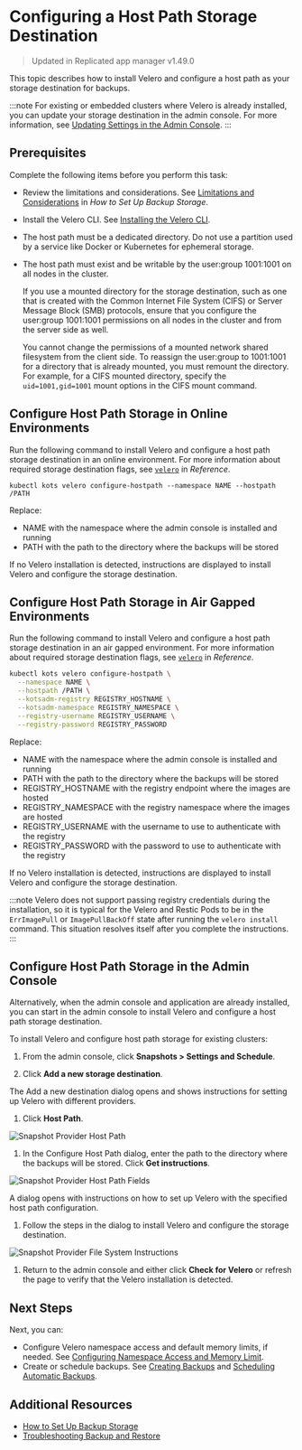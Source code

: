 # Configuring a Host Path Storage Destination

> Updated in Replicated app manager v1.49.0

This topic describes how to install Velero and configure a host path as your storage destination for backups.  

:::note
For existing or embedded clusters where Velero is already installed, you can update your storage destination in the admin console. For more information, see [Updating Settings in the Admin Console](snapshots-updating-with-admin-console).
:::

## Prerequisites

Complete the following items before you perform this task:

* Review the limitations and considerations. See [Limitations and Considerations](snapshots-config-workflow#limitations-and-considerations) in _How to Set Up Backup Storage_.
* Install the Velero CLI. See [Installing the Velero CLI](snapshots-velero-cli-installing).
* The host path must be a dedicated directory. Do not use a partition used by a service like Docker or Kubernetes for ephemeral storage.
* The host path must exist and be writable by the user:group 1001:1001 on all nodes in the cluster.

   If you use a mounted directory for the storage destination, such as one that is created with the Common Internet File System (CIFS) or Server Message Block (SMB) protocols, ensure that you configure the user:group 1001:1001 permissions on all nodes in the cluster and from the server side as well.

   You cannot change the permissions of a mounted network shared filesystem from the client side. To reassign the user:group to 1001:1001 for a directory that is already mounted, you must remount the directory. For example, for a CIFS mounted directory, specify the `uid=1001,gid=1001` mount options in the CIFS mount command.

## Configure Host Path Storage in Online Environments

Run the following command to install Velero and configure a host path storage destination in an online environment. For more information about required storage destination flags, see [`velero`](/reference/kots-cli-velero-index) in _Reference_.

```
kubectl kots velero configure-hostpath --namespace NAME --hostpath /PATH
```

Replace:

- NAME with the namespace where the admin console is installed and running
- PATH with the path to the directory where the backups will be stored

If no Velero installation is detected, instructions are displayed to install Velero and configure the storage destination.

## Configure Host Path Storage in Air Gapped Environments

Run the following command to install Velero and configure a host path storage destination in an air gapped environment. For more information about required storage destination flags, see [`velero`](/reference/kots-cli-velero-index) in _Reference_.

```bash
kubectl kots velero configure-hostpath \
  --namespace NAME \
  --hostpath /PATH \
  --kotsadm-registry REGISTRY_HOSTNAME \
  --kotsadm-namespace REGISTRY_NAMESPACE \
  --registry-username REGISTRY_USERNAME \
  --registry-password REGISTRY_PASSWORD
```

Replace:

- NAME with the namespace where the admin console is installed and running
- PATH with the path to the directory where the backups will be stored
- REGISTRY_HOSTNAME with the registry endpoint where the images are hosted
- REGISTRY_NAMESPACE with the registry namespace where the images are hosted
- REGISTRY_USERNAME with the username to use to authenticate with the registry
- REGISTRY_PASSWORD with the password to use to authenticate with the registry

If no Velero installation is detected, instructions are displayed to install Velero and configure the storage destination.

:::note
Velero does not support passing registry credentials during the installation, so it is typical for the Velero and Restic Pods to be in the `ErrImagePull` or `ImagePullBackOff` state after running the `velero install` command. This situation resolves itself after you complete the instructions.
:::

## Configure Host Path Storage in the Admin Console

Alternatively, when the admin console and application are already installed, you can start in the admin console to install Velero and configure a host path storage destination.

To install Velero and configure host path storage for existing clusters:

1. From the admin console, click **Snapshots > Settings and Schedule**.

1. Click **Add a new storage destination**.

  The Add a new destination dialog opens and shows instructions for setting up Velero with different providers.

1. Click **Host Path**.

  ![Snapshot Provider Host Path](/images/snapshot-provider-hostpath.png)

1. In the Configure Host Path dialog, enter the path to the directory where the backups will be stored. Click **Get instructions**.

  ![Snapshot Provider Host Path Fields](/images/snapshot-provider-hostpath-field.png)

  A dialog opens with instructions on how to set up Velero with the specified host path configuration.

1. Follow the steps in the dialog to install Velero and configure the storage destination.

  ![Snapshot Provider File System Instructions](/images/snapshot-provider-hostpath-instructions.png)

1. Return to the admin console and either click **Check for Velero** or refresh the page to verify that the Velero installation is detected.


## Next Steps

Next, you can:

* Configure Velero namespace access and default memory limits, if needed. See [Configuring Namespace Access and Memory Limit](snapshots-velero-installing-config).
* Create or schedule backups. See [Creating Backups](snapshots-creating) and [Scheduling Automatic Backups](snapshots-scheduling).

## Additional Resources

* [How to Set Up Backup Storage](snapshots-understanding)
* [Troubleshooting Backup and Restore](snapshots-troubleshooting-backup-restore)
